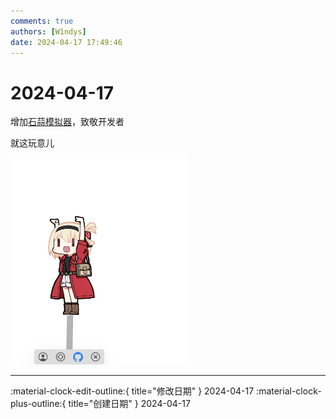 ```yaml
---
comments: true
authors: [W1ndys]
date: 2024-04-17 17:49:46
---
```


# 2024-04-17

增加[石蒜模拟器](https://github.com/dsrkafuu/sakana-widget#/)，致敬开发者

<!-- more -->

就这玩意儿

![石蒜](image.png)

---

:material-clock-edit-outline:{ title="修改日期" } 2024-04-17
:material-clock-plus-outline:{ title="创建日期" } 2024-04-17

